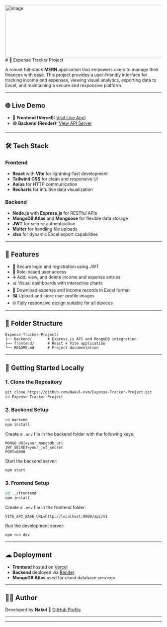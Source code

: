 <img width="799" height="168" alt="image" src="https://github.com/user-attachments/assets/d7821115-5c76-4af2-9829-e2945d0f2f93" /># 💼 Expense Tracker Project

A robust full-stack **MERN** application that empowers users to manage their finances with ease. This project provides a user-friendly interface for tracking income and expenses, viewing visual analytics, exporting data to Excel, and maintaining a secure and responsive platform.

---

## 🌐 Live Demo

* 🔗 **Frontend (Vercel):** [Visit Live App](https://vercel-frontend-wine-five.vercel.app/login))
* 🟣 **Backend (Render):** [View API Server](https://expense-tracker-54iz.onrender.com)

---

## 🛠 Tech Stack

### Frontend

* **React** with **Vite** for lightning-fast development
* **Tailwind CSS** for clean and responsive UI
* **Axios** for HTTP communication
* **Recharts** for intuitive data visualization

### Backend

* **Node.js** with **Express.js** for RESTful APIs
* **MongoDB Atlas** and **Mongoose** for flexible data storage
* **JWT** for secure authentication
* **Multer** for handling file uploads
* **xlsx** for dynamic Excel export capabilities

---

## 🧾 Features

* 🔐 Secure login and registration using JWT
* 👤 Role-based user access
* ➕ Add, view, and delete income and expense entries
* 📊 Visual dashboards with interactive charts
* 📁 Download expense and income records in Excel format
* 🖼 Upload and store user profile images
* 🌐 Fully responsive design suitable for all devices

---

## 📁 Folder Structure

```
Expense-Tracker-Project/
├── backend/       # Express.js API and MongoDB integration
├── frontend/      # React + Vite application
└── README.md      # Project documentation
```

---

## 🚀 Getting Started Locally

### 1. Clone the Repository

```bash
git clone https://github.com/Nakul-nvm/Expense-Tracker-Project.git
cd Expense-Tracker-Project
```

### 2. Backend Setup

```bash
cd backend
npm install
```

Create a `.env` file in the backend folder with the following keys:

```
MONGO_URI=your_mongodb_uri
JWT_SECRET=your_jwt_secret
PORT=8000
```

Start the backend server:

```bash
npm start
```

### 3. Frontend Setup

```bash
cd ../frontend
npm install
```

Create a `.env` file in the frontend folder:

```
VITE_API_BASE_URL=http://localhost:8000/api/v1
```

Run the development server:

```bash
npm run dev
```

---

## ☁ Deployment

* **Frontend** hosted on [Vercel](https://vercel.com/)
* **Backend** deployed via [Render](https://render.com/)
* **MongoDB Atlas** used for cloud database services

---

## 👨‍💻 Author

Developed by **Nakul**
📌 [GitHub Profile](https://github.com/Nakul-nvm)

---

---
